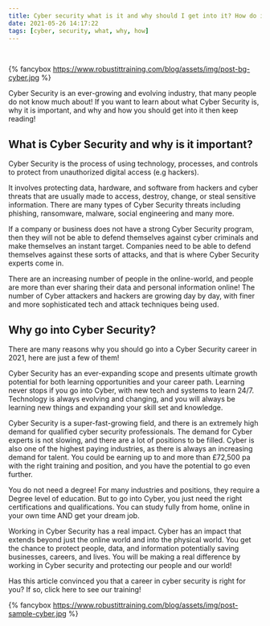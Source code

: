 ```yaml
---
title: Cyber security what is it and why should I get into it? How do i get into it?
date: 2021-05-26 14:17:22
tags: [cyber, security, what, why, how]
---
```


<style>

    #banner {
    position: absolute;
    top: 0;
    left: 0;
    width: 100%;
    height: 100%;
    background: -webkit-linear-gradient(rgba(0,0,0,0.1), rgba(0,0,0,0.6)), url(https://www.robustittraining.com/blog/assets/img/post-bg-cyber.jpg) center;
    background: -moz-linear-gradient(rgba(0,0,0,0.1), rgba(0,0,0,0.6)), url(https://www.robustittraining.com/blog/assets/img/post-bg-cyber.jpg) center;
    background: -ms-linear-gradient(rgba(0,0,0,0.1), rgba(0,0,0,0.6)), url(https://www.robustittraining.com/blog/assets/img/post-bg-cyber.jpg) center;
    background: linear-gradient(rgba(0,0,0,0.1), rgba(0,0,0,0.6)), url(https://www.robustittraining.com/blog/assets/img/post-bg-cyber.jpg) center;
    -webkit-background-size: cover;
    -moz-background-size: cover;
    background-size: cover;
    z-index: -1;
}
</style>
<br>

<!-- add image to post -->

{% fancybox https://www.robustittraining.com/blog/assets/img/post-bg-cyber.jpg  %}

<!-- add content to post -->

Cyber Security is an ever-growing and evolving industry, that many people do not know much about! If you want to learn about what Cyber Security is, why it is important, and why and how you should get into it then keep reading!

## What is Cyber Security and why is it important?

Cyber Security is the process of using technology, processes, and controls to protect from unauthorized digital access (e.g hackers).

It involves protecting data, hardware, and software from hackers and cyber threats that are usually made to access, destroy, change, or steal sensitive information. There are many types of Cyber Security threats including phishing, ransomware, malware, social engineering and many more.

If a company or business does not have a strong Cyber Security program, then they will not be able to defend themselves against cyber criminals and make themselves an instant target. Companies need to be able to defend themselves against these sorts of attacks, and that is where Cyber Security experts come in.

There are an increasing number of people in the online-world, and people are more than ever sharing their data and personal information online! The number of Cyber attackers and hackers are growing day by day, with finer and more sophisticated tech and attack techniques being used.

## Why go into Cyber Security?

There are many reasons why you should go into a Cyber Security career in 2021, here are just a few of them!

Cyber Security has an ever-expanding scope and presents ultimate growth potential for both learning opportunities and your career path. Learning never stops if you go into Cyber, with new tech and systems to learn 24/7. Technology is always evolving and changing, and you will always be learning new things and expanding your skill set and knowledge.

Cyber Security is a super-fast-growing field, and there is an extremely high demand for qualified cyber security professionals. The demand for Cyber experts is not slowing, and there are a lot of positions to be filled. Cyber is also one of the highest paying industries, as there is always an increasing demand for talent. You could be earning up to and more than £72,500 pa with the right training and position, and you have the potential to go even further.

You do not need a degree! For many industries and positions, they require a Degree level of education. But to go into Cyber, you just need the right certifications and qualifications. You can study fully from home, online in your own time AND get your dream job.

Working in Cyber Security has a real impact. Cyber has an impact that extends beyond just the online world and into the physical world. You get the chance to protect people, data, and information potentially saving businesses, careers, and lives. You will be making a real difference by working in Cyber security and protecting our people and our world!

Has this article convinced you that a career in cyber security is right for you? If so, click here to see our training!

{% fancybox https://www.robustittraining.com/blog/assets/img/post-sample-cyber.jpg  %}
